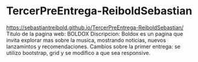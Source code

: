 # TercerPreEntrega-ReiboldSebastian
https://sebastiantreibold.github.io/TercerPreEntrega-ReiboldSebastian/
Titulo de la pagina web: BOLDOX Discripcion: Boldox es un pagina que invita explorar mas sobre la musica, mostrando noticias, nuevos lanzamintos y recomendaciones. Cambios sobre la primer entrega: se utilizo bootstrap, grid y se modifico a que sea responsive.
